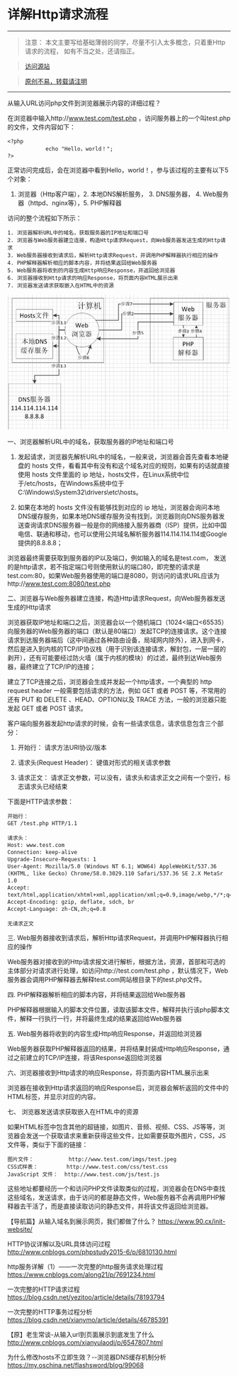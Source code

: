 # 详解Http请求流程 #

----------

> 注意： 本文主要写给基础薄弱的同学，尽量不引入太多概念，只着重Http请求的流程， 如有不当之处，还请指正。

> [访问源站](http://www.araryun.com "访问源站")

> [原创不易，转载请注明](http://www.araryun.com "原创不易，转载请注明")

----------


从输入URL访问php文件到浏览器展示内容的详细过程？

在浏览器中输入http://www.test.com/test.php ，访问服务器上的一个叫test.php的文件，文件内容如下：

    <?php
    			echo "Hello，world！";
    ?>

正常访问完成后，会在浏览器中看到Hello，world！，参与该过程的主要有以下5个对象：
1. 浏览器（Http客户端），2. 本地DNS解析服务， 3. DNS服务器， 4. Web服务器（httpd、nginx等），5. PHP解释器

访问的整个流程如下所示：

	1. 浏览器解析URL中的域名，获取服务器的IP地址和端口号
	2. 浏览器与Web服务器建立连接，构造Http请求Request，向Web服务器发送生成的Http请求
	3. Web服务器接收到请求后，解析Http请求Request，并调用PHP解释器执行相应的操作
	4. PHP解释器解析相应的脚本内容，并将结果返回给Web服务器
	5. Web服务器将收到的内容生成Http响应Response，并返回给浏览器
	6. 浏览器接收到Http请求的响应Response，将页面内容HTML展示出来
	7. 浏览器发送请求获取嵌入在HTML中的资源

![Http请求流程](./imgs/2018_05_14_x_001.jpg)


一、浏览器解析URL中的域名，获取服务器的IP地址和端口号

1. 发起请求，浏览器先解析URL中的域名，一般来说，浏览器会首先查看本地硬盘的 hosts 文件，看看其中有没有和这个域名对应的规则，如果有的话就直接使用 hosts 文件里面的 ip 地址，hosts文件，在Linux系统中位于/etc/hosts，在Windows系统中位于C:\Windows\System32\drivers\etc\hosts。

2. 如果在本地的 hosts 文件没有能够找到对应的 ip 地址，浏览器会询问本地DNS缓存服务，如果本地DNS缓存服务没有找到，浏览器则向DNS服务器发送查询请求DNS服务器一般是你的网络接入服务器商（ISP）提供，比如中国电信、联通和移动，也可以使用公共域名解析服务器114.114.114.114或Google提供的8.8.8.8；

浏览器最终需要获取到服务器的IP以及端口，例如输入的域名是test.com， 发送的是http请求，若不指定端口号则使用默认的端口80，即完整的请求是test.com:80，如果Web服务器使用的端口是8080，则访问的请求URL应该为http://www.test.com:8080/test.php 

二、浏览器与Web服务器建立连接，构造Http请求Request，向Web服务器发送生成的Http请求

浏览器获取IP地址和端口之后，浏览器会以一个随机端口（1024<端口<65535）向服务器的Web服务器的端口（默认是80端口）发起TCP的连接请求。这个连接请求到达服务器端后（这中间通过各种路由设备，局域网内除外），进入到网卡，然后是进入到内核的TCP/IP协议栈（用于识别该连接请求，解封包，一层一层的剥开），还有可能要经过防火墙（属于内核的模块）的过滤，最终到达Web服务器，最终建立了TCP/IP的连接；

建立了TCP连接之后，浏览器会生成并发起一个http请求，一个典型的 http request header 一般需要包括请求的方法，例如 GET 或者 POST 等，不常用的还有 PUT 和 DELETE 、HEAD、OPTION以及 TRACE 方法，一般的浏览器只能发起 GET 或者 POST 请求。

客户端向服务器发起http请求的时候，会有一些请求信息，请求信息包含三个部分：

1. 开始行：  请求方法URI协议/版本

 2. 请求头(Request Header)： 键值对形式的相关请求参数

3. 请求正文：  请求正文参数，可以没有，请求头和请求正文之间有一个空行，标志请求头已经结束

下面是HTTP请求参数：

	开始行：  
	GET /test.php HTTP/1.1
	
	请求头：
	Host: www.test.com
	Connection: keep-alive
	Upgrade-Insecure-Requests: 1
	User-Agent: Mozilla/5.0 (Windows NT 6.1; WOW64) AppleWebKit/537.36 (KHTML, like Gecko) Chrome/58.0.3029.110 Safari/537.36 SE 2.X MetaSr 1.0
	Accept: text/html,application/xhtml+xml,application/xml;q=0.9,image/webp,*/*;q=0.8
	Accept-Encoding: gzip, deflate, sdch, br
	Accept-Language: zh-CN,zh;q=0.8
	
	无请求正文


三. Web服务器接收到请求后，解析Http请求Request，并调用PHP解释器执行相应的操作

Web服务器对接收到的Http请求报文进行解析，根据方法，资源，首部和可选的主体部分对请求进行处理，如访问http://test.com/test.php ，默认情况下，Web服务器会调用PHP解释器去解释test.com网站根目录下的test.php文件。

四. PHP解释器解析相应的脚本内容，并将结果返回给Web服务器

PHP解释器根据输入的脚本文件位置，读取该脚本文件，解释并执行该php脚本文件，解释一行执行一行，并将最终生成的结果返回给Web服务器

五. Web服务器将收到的内容生成Http响应Response，并返回给浏览器

Web服务器获取PHP解释器返回的结果，并将结果封装成Http响应Response，通过之前建立的TCP/IP连接，将该Response返回给浏览器


六、浏览器接收到Http请求的响应Response，将页面内容HTML展示出来

浏览器在接收到Http请求返回的响应Response后，浏览器会解析返回的文件中的HTML标签，并显示对应的内容。

七、 浏览器发送请求获取嵌入在HTML中的资源

如果HTML标签中包含其他的超链接，如图片、音频、视频、CSS、JS等等，浏览器会发送一个获取请求来重新获得这些文件，比如需要获取外图片，CSS，JS文件等，类似于下面的链接：

	图片文件：			http://www.test.com/imgs/test.jpeg
	CSS式样表：			http://www.test.com/css/test.css
	JavaScript 文件：	http://www.test.com/js/test.js

这些地址都要经历一个和访问PHP文件读取类似的过程，浏览器会在DNS中查找这些域名，发送请求，由于访问的都是静态文件，Web服务器不会再调用PHP解释器去干活了，而是直接读取访问的静态文件，并将该文件返回给浏览器。



【导航篇】从输入域名到展示网页，我们都做了什么？  https://www.90.cx/init-website/

HTTP协议详解以及URL具体访问过程  http://www.cnblogs.com/phpstudy2015-6/p/6810130.html

http服务详解（1）——一次完整的http服务请求处理过程   https://www.cnblogs.com/along21/p/7691234.html

一次完整的HTTP请求过程   https://blog.csdn.net/yezitoo/article/details/78193794

一次完整的HTTP事务过程分析   https://blog.csdn.net/xianymo/article/details/46785391

【原】老生常谈-从输入url到页面展示到底发生了什么       http://www.cnblogs.com/xianyulaodi/p/6547807.html

为什么修改hosts不立即生效？--浏览器DNS缓存机制分析   https://my.oschina.net/flashsword/blog/99068